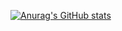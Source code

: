 [![Anurag's GitHub stats](https://github-readme-stats.vercel.app/api?username=CCCshengjiang)](https://github.com/anuraghazra/github-readme-stats)
